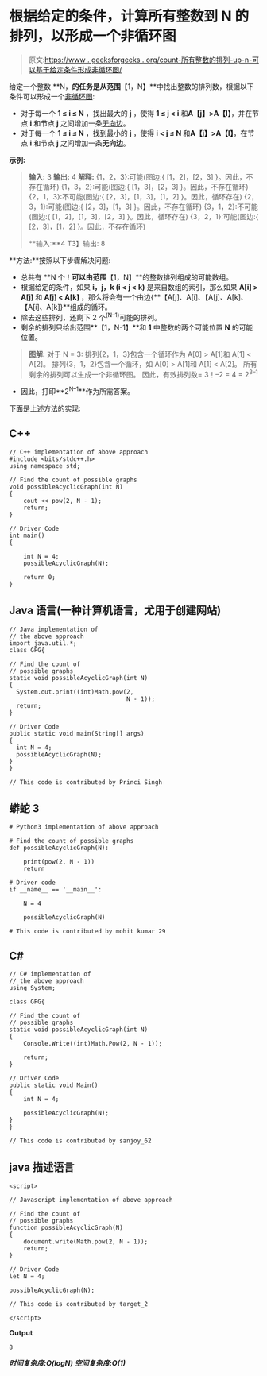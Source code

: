 # 根据给定的条件，计算所有整数到 N 的排列，以形成一个非循环图

> 原文:[https://www . geeksforgeeks . org/count-所有整数的排列-up-n-可以基于给定条件形成非循环图/](https://www.geeksforgeeks.org/count-permutations-of-all-integers-upto-n-that-can-form-an-acyclic-graph-based-on-given-conditions/)

给定一个整数 **N，**的任务是从范围**【1，N】**中找出整数的排列数，根据以下条件可以形成一个[非循环图](https://en.wikipedia.org/wiki/Directed_acyclic_graph):

*   对于每一个 **1 ≤ i ≤ N** ，找出最大的 **j** ，使得 **1 ≤ j < i** 和**A【j】>A【I**】，并在节点 **i** 和节点 **j** 之间增加一条[无向边](https://www.geeksforgeeks.org/count-number-edges-undirected-graph/)。
*   对于每一个 **1 ≤ i ≤ N** ，找到最小的 **j** ，使得 **i < j ≤ N** 和**A【j】>A【I】**，在节点 **i** 和节点 **j** 之间增加一条**无向边**。

**示例:**

> **输入:** 3
> **输出:** 4
> **解释:**
> {1，2，3}:可能(图边:{ [1，2]，[2，3] }。因此，不存在循环)
> {1，3，2}:可能(图边:{ [1，3]，[2，3] }。因此，不存在循环)
> {2，1，3}:不可能(图边:{ [2，3]，[1，3]，[1，2] }。因此，循环存在)
> {2，3，1}:可能(图边:{ [2，3]，[1，3] }。因此，不存在循环)
> {3，1，2}:不可能(图边:{ [1，2]，[1，3]，[2，3] }。因此，循环存在)
> {3，2，1}:可能(图边:{ [2，3]，[1，2] }。因此，不存在循环)
> 
> **输入:**4
> T3】输出: 8

**方法:**按照以下步骤解决问题:

*   总共有 **N 个！**可以由范围**【1，N】**的整数排列组成的可能数组。
*   根据给定的条件，如果 **i，j，k (i < j < k)** 是来自数组的索引，那么如果 **A[i] > A[j]** 和 **A[j] < A[k]** ，那么将会有一个由边{**【A[j]、A[i]、【A[j]、A[k]、【A[i]、A[k]}**组成的循环。
*   除去这些排列，还剩下 2 个<sup>(N–1)</sup>可能的排列。
*   剩余的排列只给出范围**【1，N-1】**和 **1** 中整数的两个可能位置 **N** 的可能位置。

> **图解:**
> 对于 N = 3:
> 排列{2，1，3}包含一个循环作为 A[0] > A[1]和 A[1] < A[2]。
> 排列{3，1，2}包含一个循环，如 A[0] > A[1]和 A[1] < A[2]。
> 所有剩余的排列可以生成一个非循环图。
> 因此，有效排列数= 3！–2 = 4 = 2<sup>3–1</sup>

*   因此，打印**2<sup>N–1</sup>**作为所需答案。

下面是上述方法的实现:

## C++

```
// C++ implementation of above approach
#include <bits/stdc++.h>
using namespace std;

// Find the count of possible graphs
void possibleAcyclicGraph(int N)
{
    cout << pow(2, N - 1);
    return;
}

// Driver Code
int main()
{

    int N = 4;
    possibleAcyclicGraph(N);

    return 0;
}
```

## Java 语言(一种计算机语言，尤用于创建网站)

```
// Java implementation of
// the above approach
import java.util.*;
class GFG{

// Find the count of
// possible graphs
static void possibleAcyclicGraph(int N)
{
  System.out.print((int)Math.pow(2,
                                 N - 1));
  return;
}

// Driver Code
public static void main(String[] args)
{
  int N = 4;
  possibleAcyclicGraph(N);
}
}

// This code is contributed by Princi Singh
```

## 蟒蛇 3

```
# Python3 implementation of above approach

# Find the count of possible graphs
def possibleAcyclicGraph(N):

    print(pow(2, N - 1))
    return

# Driver code
if __name__ == '__main__':

    N = 4

    possibleAcyclicGraph(N)

# This code is contributed by mohit kumar 29
```

## C#

```
// C# implementation of
// the above approach
using System;

class GFG{

// Find the count of
// possible graphs
static void possibleAcyclicGraph(int N)
{
    Console.Write((int)Math.Pow(2, N - 1));

    return;
}

// Driver Code
public static void Main()
{
    int N = 4;

    possibleAcyclicGraph(N);
}
}

// This code is contributed by sanjoy_62
```

## java 描述语言

```
<script>

// Javascript implementation of above approach

// Find the count of
// possible graphs
function possibleAcyclicGraph(N)
{
    document.write(Math.pow(2, N - 1));
    return;
}

// Driver Code
let N = 4;

possibleAcyclicGraph(N);

// This code is contributed by target_2

</script>
```

**Output**

```
8
```

***时间复杂度:O(logN)***
***空间复杂度:O(1)***